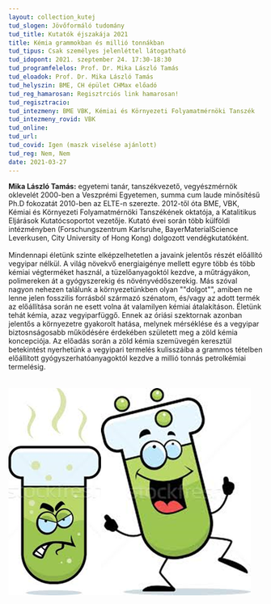 ```yaml
---
layout: collection_kutej
tud_slogen: Jövőformáló tudomány
tud_title: Kutatók éjszakája 2021
title: Kémia grammokban és millió tonnákban
tud_tipus: Csak személyes jelenléttel látogatható
tud_idopont: 2021. szeptember 24. 17:30-18:30
tud_programfelelos: Prof. Dr. Mika László Tamás
tud_eloadok: Prof. Dr. Mika László Tamás
tud_helyszin: BME, CH épület CHMax előadó
tud_reg_hamarosan: Regisztrciós link hamarosan!
tud_regisztracio:
tud_intezmeny: BME VBK, Kémiai és Környezeti Folyamatmérnöki Tanszék
tud_intezmeny_rovid: VBK
tud_online:
tud_url:
tud_covid: Igen (maszk viselése ajánlott)
tud_reg: Nem, Nem
date: 2021-03-27
---
```


<b>Mika László Tamás:</b> egyetemi tanár, tanszékvezető, vegyészmérnök oklevelét 2000-ben a Veszprémi Egyetemen, summa cum laude minősítésű Ph.D fokozatát 2010-ben az ELTE-n szerezte. 2012-től óta BME, VBK, Kémiai és Környezeti Folyamatmérnöki Tanszékének oktatója, a Katalitikus Eljárások Kutatócsoportot vezetője. Kutató évei során több külföldi intézményben (Forschungszentrum Karlsruhe, BayerMaterialScience Leverkusen, City University of Hong Kong) dolgozott vendégkutatóként. 
<br><br>
Mindennapi életünk szinte elképzelhetetlen a javaink jelentős részét előállító vegyipar nélkül. A világ növekvő energiaigénye mellett egyre több és több kémiai végterméket használ, a tüzelőanyagoktól kezdve, a műtrágyákon, polimereken át a gyógyszerekig és növényvédőszerekig. Más szóval nagyon nehezen találunk a környezetünkben olyan ""dolgot"", amiben ne lenne jelen fosszilis forrásból származó szénatom, és/vagy az adott termék az előállítása során ne esett volna át valamilyen kémiai átalakításon. Életünk tehát kémia, azaz vegyiparfüggő.
Ennek az óriási szektornak azonban jelentős a környezetre gyakorolt hatása, melynek mérséklése és a vegyipar biztosnságosabb működésére érdekében született meg a zöld kémia koncepciója.
Az előadás során a zöld kémia szemüvegén keresztül betekintést nyerhetünk a vegyipari termelés kulisszáiba a grammos tételben előállított gyógyszerhatóanyagoktól kezdve a millió tonnás petrolkémiai termelésig.     
<br><br>
<img src="images/kemia-grammokban.png" max-width="500" class="center">
